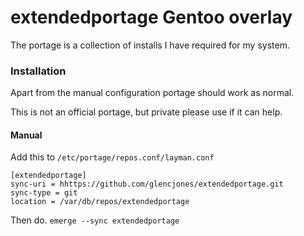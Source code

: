 # extendedportage Gentoo overlay

The portage is a collection of installs I have required for my system.

### Installation

Apart from the manual configuration portage should work as normal.

This is not an official portage, but private please use if it can help.

#### Manual

Add this to `/etc/portage/repos.conf/layman.conf`

`[extendedportage]`\
`sync-uri = hhttps://github.com/glencjones/extendedportage.git`\
`sync-type = git`\
`location = /var/db/repos/extendedportage`

Then do. `emerge --sync extendedportage`
